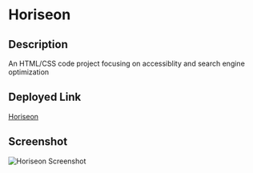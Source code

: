 # Horiseon

##  Description
An HTML/CSS code project focusing on accessiblity and search engine optimization

## Deployed Link
[Horiseon](https://themightynail.github.io/Horiseon/)

## Screenshot
![Horiseon Screenshot](images/horiseon-screenshot.JPG)
